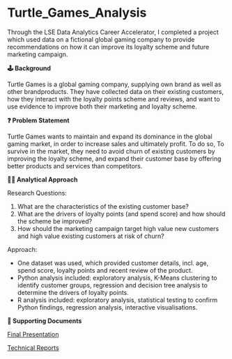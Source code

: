 # Turtle_Games_Analysis

Through the LSE Data Analytics Career Accelerator, I completed a project which used data on a fictional global gaming company to provide recommendations on how it can improve its loyalty scheme and future marketing campaign.

**🕹️ Background**

Turtle Games is a global gaming company, supplying own brand as well as other brandproducts. They have collected data on their existing customers, how they interact with the loyalty points scheme and reviews, and want to use evidence to improve both their marketing and loyalty scheme.

**❓ Problem Statement**

Turtle Games wants to maintain and expand its dominance in the global gaming market, in order to increase sales and ultimately profit. To do so, To survive in the market, they need to avoid churn of existing customers by improving the loyalty scheme, and expand their customer base by offering better products and services than competitors.

**👩‍💻 Analytical Approach**

Research Questions: 
1) What are the characteristics of the existing customer base?
2) What are the drivers of loyalty points (and spend score) and how should the scheme be improved?
3) How should the marketing campaign target high value new customers and high value existing customers at risk of churn?

Approach: 
* One dataset was used, which provided customer details, incl. age, spend score, loyalty points and recent review of the product.
* Python analysis included: exploratory analysis, K-Means clustering to identify customer groups, regression and decision tree analysis to determine the drivers of loyalty points.
* R analysis included: exploratory analysis, statistical testing to confirm Python findings, regression analysis, interactive visualisations. 

**📄 Supporting Documents**

[Final Presentation](https://github.com/ginny-rose123/Turtle_Games_Analysis/releases/tag/Presentation)

[Technical Reports](https://github.com/ginny-rose123/Turtle_Games_Analysis/releases/tag/Tech_Report)
